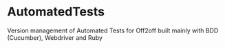 AutomatedTests
==============

Version management of Automated Tests for Off2off built mainly with BDD (Cucumber), Webdriver and Ruby